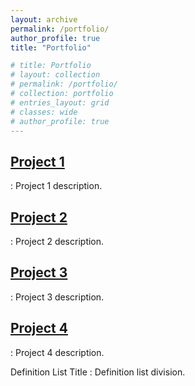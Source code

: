 ```yaml
---
layout: archive
permalink: /portfolio/
author_profile: true
title: "Portfolio"

# title: Portfolio
# layout: collection
# permalink: /portfolio/
# collection: portfolio
# entries_layout: grid
# classes: wide
# author_profile: true
---
```


## [Project 1](/portfolio/entry1/)
:   Project 1 description.
## [Project 2](/portfolio/entry1/)
:   Project 2 description.
## [Project 3](/portfolio/entry1/)
:   Project 3 description.
## [Project 4](/portfolio/entry1/)
:   Project 4 description.

Definition List Title
:   Definition list division.

